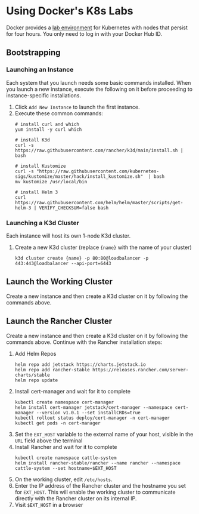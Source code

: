 # Using Docker's K8s Labs

Docker provides a [lab environment][1] for Kubernetes with nodes that persist for four hours. You only need to log in with your Docker Hub ID.

## Bootstrapping

### Launching an Instance

Each system that you launch needs some basic commands installed. When you launch a new instance, execute the following on it before proceeding to instance-specific installations.

1. Click `Add New Instance` to launch the first instance.
2. Execute these common commands:
    ```
    # install curl and which
    yum install -y curl which

    # install K3d
    curl -s https://raw.githubusercontent.com/rancher/k3d/main/install.sh | bash

    # install Kustomize
    curl -s "https://raw.githubusercontent.com/kubernetes-sigs/kustomize/master/hack/install_kustomize.sh"  | bash
    mv kustomize /usr/local/bin

    # install Helm 3
    curl https://raw.githubusercontent.com/helm/helm/master/scripts/get-helm-3 | VERIFY_CHECKSUM=false bash
    ```

### Launching a K3d Cluster

Each instance will host its own 1-node K3d cluster.

1. Create a new K3d cluster (replace `{name}` with the name of your cluster)
    ```
    k3d cluster create {name} -p 80:80@loadbalancer -p 443:443@loadbalancer --api-port=6443
    ```

## Launch the Working Cluster

Create a new instance and then create a K3d cluster on it by following the commands above.

## Launch the Rancher Cluster

Create a new instance and then create a K3d cluster on it by following the commands above. Continue with the Rancher installation steps:

1. Add Helm Repos
    ```
    helm repo add jetstack https://charts.jetstack.io
    helm repo add rancher-stable https://releases.rancher.com/server-charts/stable
    helm repo update
    ```
2. Install cert-manager and wait for it to complete
    ```
    kubectl create namespace cert-manager
    helm install cert-manager jetstack/cert-manager --namespace cert-manager --version v1.0.1 --set installCRDs=true
    kubectl rollout status deploy/cert-manager -n cert-manager
    kubectl get pods -n cert-manager
    ```
3. Set the `EXT_HOST` variable to the external name of your host, visible in the `URL` field above the terminal
4. Install Rancher and wait for it to complete
    ```
    kubectl create namespace cattle-system
    helm install rancher-stable/rancher --name rancher --namespace cattle-system --set hostname=$EXT_HOST
    ```
5. On the working cluster, edit `/etc/hosts`.
6. Enter the IP address of the Rancher cluster and the hostname you set for `EXT_HOST`. This will enable the working cluster to communicate directly with the Rancher cluster on its internal IP.
7. Visit `$EXT_HOST` in a browser


[1]: https://labs.play-with-k8s.com
